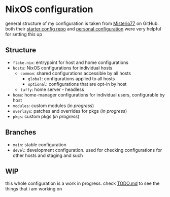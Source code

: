 # NixOS configuration

general structure of my configuration is taken from [Misterio77](https://github.com/Misterio77) on GitHub. both their [starter config repo](https://github.com/Misterio77/nix-starter-config) and [personal configuration](https://github.com/Misterio77/nix-config) were very helpful for setting this up

## Structure

- `flake.nix`: entrypoint for host and home configurations
- `hosts`: NixOS configurations for individual hosts
    - `common`: shared configurations accessible by all hosts
        - `global`: configurations applied to all hosts
        - `optional`: configurations that are opt-in by host
    - `taffy`: home server - headless
- `home`: home-manager configurations for individual users, configurable by host
- `modules`: custom modules (*in progress*)
- `overlays`: patches and overrides for pkgs (*in progress*)
- `pkgs`: custom pkgs (*in progress*)

## Branches

- `main`: stable configuration
- `devel`: development configuration. used for checking configurations for other hosts and staging and such

## WIP

this whole configuration is a work in progress. check [TODO.md](https://github.com/Osnott/nixos/blob/main/TODO.md) to see the things that i am working on

